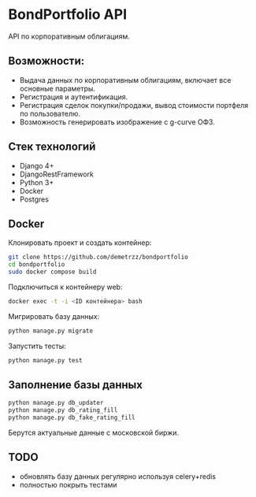# BondPortfolio API

API по корпоративным облигациям.

## Возможности:

- Выдача данных по корпоративным облигациям, включает все основные параметры.
- Регистрация и аутентификация.
- Регистрация сделок покупки/продажи, вывод стоимости портфеля по пользователю.
- Возможность генерировать изображение с g-curve ОФЗ.

## Стек технологий

- Django 4+
- DjangoRestFramework
- Python 3+
- Docker
- Postgres

## Docker

Клонировать проект и создать контейнер:
```sh
git clone https://github.com/demetrzz/bondportfolio
cd bondportfolio
sudo docker compose build
```
Подключиться к контейнеру web:
```sh
docker exec -t -i <ID контейнера> bash
```
Мигрировать базу данных:
```sh
python manage.py migrate
```
Запустить тесты:
```sh
python manage.py test
```
## Заполнение базы данных
```sh
python manage.py db_updater
python manage.py db_rating_fill
python manage.py db_fake_rating_fill
```
Берутся актуальные данные с московской биржи.

## TODO
- обновлять базу данных регулярно используя celery+redis
- полностью покрыть тестами

